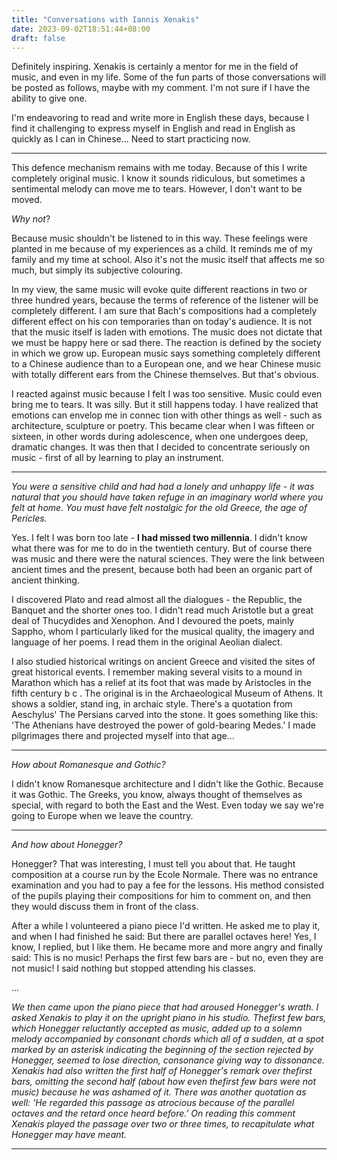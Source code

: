 ```yaml
---
title: "Conversations with Iannis Xenakis"
date: 2023-09-02T18:51:44+08:00
draft: false
---
```


Definitely inspiring. Xenakis is certainly a mentor for me in the field of music, and even in my life. Some of the fun parts of those conversations will be posted as follows, maybe with my comment. I'm not sure if I have the ability to give one.

I'm endeavoring to read and write more in English these days, because I find it challenging to express myself in English and read in English as quickly as I can in Chinese... Need to start practicing now. 

---

This defence mechanism remains with me today. Because of this I write completely original music. I know it sounds ridiculous, but sometimes a sentimental melody can move me to tears. However, I don't want to be moved.

*Why not*?

Because music shouldn't be listened to in this way. These feelings were planted in me because of my experiences as a child. It reminds me of my family and my time at school. Also it's not the music itself that affects me so much, but simply its subjective colouring.

In my view, the same music will evoke quite different reactions in two or three hundred years, because the terms of reference of the listener will be completely different. I am sure that Bach's
compositions had a completely different effect on his con temporaries than on today's audience. It is not that the music itself is laden with emotions. The music does not dictate that we must be happy here or sad there. The reaction is defined by the society in which we grow up. European music says something completely different to a Chinese audience than to a European one, and we hear Chinese music with totally different ears from the Chinese themselves. But that's obvious.

I reacted against music because I felt I was too sensitive. Music could even bring me to tears. It was silly. But it still happens today. I have realized that emotions can envelop me in connec tion with other things as well - such as architecture, sculpture or poetry. This became clear when I was fifteen or sixteen, in other words during adolescence, when one undergoes deep, dramatic changes. It was then that I decided to concentrate seriously on music - first of all by learning to play an instrument.

---

*You were a sensitive child and had had a lonely and unhappy life - it was
natural that you should have taken refuge in an imaginary world where
you felt at home. You must have felt nostalgic for the old Greece, the age
of Pericles.*

Yes. I felt I was born too late - **I had missed two millennia**. I
didn't know what there was for me to do in the twentieth century. But of course there was music and there were the natural
sciences. They were the link between ancient times and the
present, because both had been an organic part of ancient
thinking.

I discovered Plato and read almost all the dialogues - the Republic, the Banquet and the shorter ones too. I didn't read much
Aristotle but a great deal of Thucydides and Xenophon. And I
devoured the poets, mainly Sappho, whom I particularly liked for
the musical quality, the imagery and language of her poems. I
read them in the original Aeolian dialect.

I also studied historical writings on ancient Greece and visited
the sites of great historical events. I remember making several
visits to a mound in Marathon which has a relief at its foot that
was made by Aristocles in the fifth century b c . The original is in
the Archaeological Museum of Athens. It shows a soldier, stand
ing, in archaic style. There's a quotation from Aeschylus' The
Persians carved into the stone. It goes something like this: 'The
Athenians have destroyed the power of gold-bearing Medes.' I
made pilgrimages there and projected myself into that age...

---

*How about Romanesque and Gothic?*

I didn't know Romanesque architecture and I didn't like the
Gothic. Because it was Gothic. The Greeks, you know, always
thought of themselves as special, with regard to both the East and
the West. Even today we say we're going to Europe when we
leave the country.

---

*And how about Honegger?*

Honegger? That was interesting, I must tell you about that. He
taught composition at a course run by the Ecole Normale. There
was no entrance examination and you had to pay a fee for the
lessons. His method consisted of the pupils playing their compositions for him to comment on, and then they would discuss
them in front of the class.

After a while I volunteered a piano piece I'd written. He asked
me to play it, and when I had finished he said: But there are
parallel octaves here! Yes, I know, I replied, but I like them. He
became more and more angry and finally said: This is no music!
Perhaps the first few bars are - but no, even they are not music! I
said nothing but stopped attending his classes.

...

*We then came upon the piano piece that had aroused Honegger's
wrath. I asked Xenakis to play it on the upright piano in his studio.
Thefirst few bars, which Honegger reluctantly accepted as music,
added up to a solemn melody accompanied by consonant chords which
all of a sudden, at a spot marked by an asterisk indicating the
beginning of the section rejected by Honegger, seemed to lose direction,
consonance giving way to dissonance. Xenakis had also written the
first half of Honegger's remark over thefirst bars, omitting the second
half (about how even thefirst few bars were not music) because he was
ashamed of it. There was another quotation as well: 'He regarded this
passage as atrocious because of the parallel octaves and the retard once
heard before.' On reading this comment Xenakis played the passage
over two or three times, to recapitulate what Honegger may have
meant.*

---